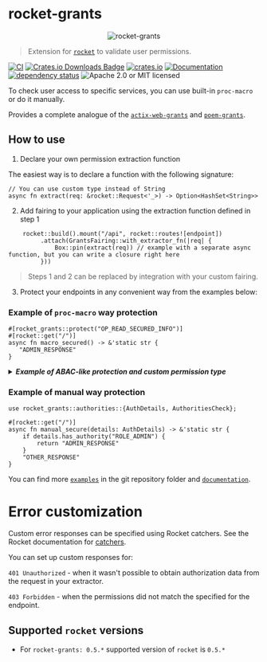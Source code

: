 # rocket-grants

<p align="center">
    <img alt="rocket-grants" src="https://github.com/DDtKey/rocket-grants/raw/main/logo.png">
</p>

> Extension for [`rocket`] to validate user permissions.

[![CI](https://github.com/DDtKey/rocket-grants/workflows/CI/badge.svg)](https://github.com/DDtKey/rocket-grants/actions)
[![Crates.io Downloads Badge](https://img.shields.io/crates/d/rocket-grants)](https://crates.io/crates/rocket-grants)
[![crates.io](https://img.shields.io/crates/v/rocket-grants)](https://crates.io/crates/rocket-grants)
[![Documentation](https://docs.rs/rocket-grants/badge.svg)](https://docs.rs/rocket-grants)
[![dependency status](https://deps.rs/repo/github/DDtKey/rocket-grants/status.svg)](https://deps.rs/repo/github/DDtKey/rocket-grants)
![Apache 2.0 or MIT licensed](https://img.shields.io/crates/l/rocket-grants)

To check user access to specific services, you can use built-in `proc-macro` or do it manually.

Provides a complete analogue of the [`actix-web-grants`] and [`poem-grants`].

## How to use


1. Declare your own permission extraction function
   
The easiest way is to declare a function with the following signature:
```rust,ignore
// You can use custom type instead of String
async fn extract(req: &rocket::Request<'_>) -> Option<HashSet<String>>
```

2. Add fairing to your application using the extraction function defined in step 1
   
```rust,ignore
    rocket::build().mount("/api", rocket::routes![endpoint])
         .attach(GrantsFairing::with_extractor_fn(|req| {
             Box::pin(extract(req)) // example with a separate async function, but you can write a closure right here
         }))
```

> Steps 1 and 2 can be replaced by integration with your custom fairing.

3. Protect your endpoints in any convenient way from the examples below:

### Example of `proc-macro` way protection
```rust,no_run
#[rocket_grants::protect("OP_READ_SECURED_INFO")]
#[rocket::get("/")]
async fn macro_secured() -> &'static str {
   "ADMIN_RESPONSE"
}
```

<details>

<summary> <b><i> Example of ABAC-like protection and custom permission type </i></b></summary>
<br/>


Here is an example using the `ty` and `secure` attributes. But these are independent features.

`secure` allows you to include some checks in the macro based on function params.

`ty` allows you to use a custom type for the authority (then the fairing needs to be configured). 
Take a look at an [enum-role example](../examples/enum-role/src/main.rs)

```rust,ignore
use enums::Role::{self, ADMIN};
use dto::User;

#[rocket_grants::protect("USER", secure = "user_id == user.id")]
#[rocket::post("/secure/<user_id>", data = "<user>")]
async fn role_macro_secured_with_params(user_id: i32, user: Json<User>) -> &'static str {
   "some secured info with parameters"
}
```

</details>  

### Example of manual way protection
```rust,no_run
use rocket_grants::authorities::{AuthDetails, AuthoritiesCheck};

#[rocket::get("/")]
async fn manual_secure(details: AuthDetails) -> &'static str {
    if details.has_authority("ROLE_ADMIN") {
        return "ADMIN_RESPONSE"
    }
    "OTHER_RESPONSE"
}
```

You can find more [`examples`] in the git repository folder and [`documentation`].

# Error customization

Custom error responses can be specified using Rocket catchers. See the Rocket documentation for [catchers](https://doc.rust-lang.org/cargo/commands/cargo-doc.html).

You can set up custom responses for:

`401 Unauthorized` - when it wasn't possible to obtain authorization data from the request in your extractor.

`403 Forbidden` - when the permissions did not match the specified for the endpoint.


## Supported `rocket` versions
* For `rocket-grants: 0.5.*` supported version of `rocket` is `0.5.*`

[`rocket`]: https://github.com/SergioBenitez/Rocket
[`examples`]: https://github.com/DDtKey/rocket-grants/tree/main/examples
[`documentation`]: https://docs.rs/rocket-grants
[`poem-grants`]: https://github.com/DDtKey/poem-grants
[`actix-web-grants`]: https://github.com/DDtKey/actix-web-grants
